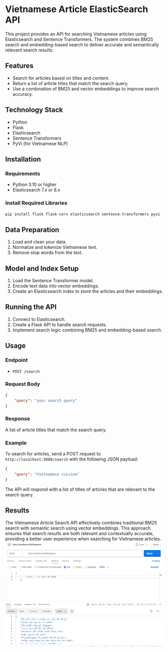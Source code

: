 
# Vietnamese Article ElasticSearch API

This project provides an API for searching Vietnamese articles using Elasticsearch and Sentence Transformers. The system combines BM25 search and embedding-based search to deliver accurate and semantically relevant search results.

## Features

- Search for articles based on titles and content.
- Return a list of article titles that match the search query.
- Use a combination of BM25 and vector embeddings to improve search accuracy.

## Technology Stack

- Python
- Flask
- Elasticsearch
- Sentence Transformers
- PyVi (for Vietnamese NLP)

## Installation

### Requirements

- Python 3.10 or higher
- Elasticsearch 7.x or 8.x

### Install Required Libraries

```sh
pip install flask flask-cors elasticsearch sentence-transformers pyvi
```

## Data Preparation

1. Load and clean your data.
2. Normalize and tokenize Vietnamese text.
3. Remove stop words from the text.

## Model and Index Setup

1. Load the Sentence Transformer model.
2. Encode text data into vector embeddings.
3. Create an Elasticsearch index to store the articles and their embeddings.

## Running the API

1. Connect to Elasticsearch.
2. Create a Flask API to handle search requests.
3. Implement search logic combining BM25 and embedding-based search.

## Usage

### Endpoint

- `POST /search`

### Request Body

```json
{
    "query": "your search query"
}
```

### Response

A list of article titles that match the search query.

### Example

To search for articles, send a POST request to `http://localhost:5000/search` with the following JSON payload:

```json
{
    "query": "Vietnamese cuisine"
}
```

The API will respond with a list of titles of articles that are relevant to the search query.

## Results

The Vietnamese Article Search API effectively combines traditional BM25 search with semantic search using vector embeddings. This approach ensures that search results are both relevant and contextually accurate, providing a better user experience when searching for Vietnamese articles.
![Vietnamese-Article-Search-API-using-Elasticsearch-and-Sentence-Transformers](https://github.com/haotran0103/Vietnamese-Article-Search-API-using-Elasticsearch-and-Sentence-Transformers/blob/master/image.png)
